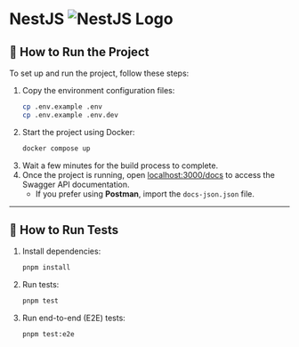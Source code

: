 # **NestJS** ![NestJS Logo](https://github.com/imanhpr/nest-assignment/assets/56130647/facef099-7c17-4d9c-ae36-84265b05e31a)

## 🚀 How to Run the Project

To set up and run the project, follow these steps:

1. Copy the environment configuration files:
    ```bash
    cp .env.example .env
    cp .env.example .env.dev
    ```
2. Start the project using Docker:
    ```bash
    docker compose up
    ```
3. Wait a few minutes for the build process to complete.
4. Once the project is running, open [localhost:3000/docs](http://localhost:3000/docs) to access the Swagger API documentation.
    - If you prefer using **Postman**, import the `docs-json.json` file.

---

## 🧪 How to Run Tests

1. Install dependencies:
    ```bash
    pnpm install
    ```
2. Run tests:
    ```bash
    pnpm test
    ```
3. Run end-to-end (E2E) tests:
    ```bash
    pnpm test:e2e

    ```
